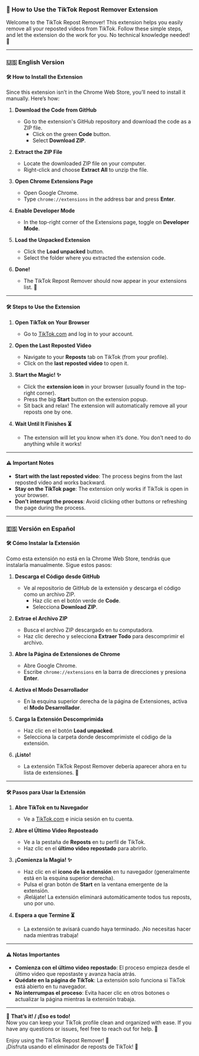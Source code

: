 ### 📖 **How to Use the TikTok Repost Remover Extension**  

Welcome to the TikTok Repost Remover! This extension helps you easily remove all your reposted videos from TikTok. Follow these simple steps, and let the extension do the work for you. No technical knowledge needed! 🚀  

---

### 🇺🇸 **English Version**  

#### 🛠️ **How to Install the Extension**  
Since this extension isn’t in the Chrome Web Store, you’ll need to install it manually. Here’s how:  

1. **Download the Code from GitHub**  
   - Go to the extension's GitHub repository and download the code as a ZIP file.  
     - Click on the green **Code** button.  
     - Select **Download ZIP**.  

2. **Extract the ZIP File**  
   - Locate the downloaded ZIP file on your computer.  
   - Right-click and choose **Extract All** to unzip the file.  

3. **Open Chrome Extensions Page**  
   - Open Google Chrome.  
   - Type `chrome://extensions` in the address bar and press **Enter**.  

4. **Enable Developer Mode**  
   - In the top-right corner of the Extensions page, toggle on **Developer Mode**.  

5. **Load the Unpacked Extension**  
   - Click the **Load unpacked** button.  
   - Select the folder where you extracted the extension code.  

6. **Done!**  
   - The TikTok Repost Remover should now appear in your extensions list. 🎉  

---

#### 🛠️ **Steps to Use the Extension**  
1. **Open TikTok on Your Browser**  
   - Go to [TikTok.com](https://www.tiktok.com) and log in to your account.  

2. **Open the Last Reposted Video**  
   - Navigate to your **Reposts** tab on TikTok (from your profile).  
   - Click on the **last reposted video** to open it.  

3. **Start the Magic! ✨**  
   - Click the **extension icon** in your browser (usually found in the top-right corner).  
   - Press the big **Start** button on the extension popup.  
   - Sit back and relax! The extension will automatically remove all your reposts one by one.  

4. **Wait Until It Finishes ⏳**  
   - The extension will let you know when it’s done. You don’t need to do anything while it works!  

---

#### ⚠️ **Important Notes**  
- **Start with the last reposted video**: The process begins from the last reposted video and works backward.  
- **Stay on the TikTok page**: The extension only works if TikTok is open in your browser.  
- **Don’t interrupt the process**: Avoid clicking other buttons or refreshing the page during the process.  

---

### 🇪🇸 **Versión en Español**  

#### 🛠️ **Cómo Instalar la Extensión**  
Como esta extensión no está en la Chrome Web Store, tendrás que instalarla manualmente. Sigue estos pasos:  

1. **Descarga el Código desde GitHub**  
   - Ve al repositorio de GitHub de la extensión y descarga el código como un archivo ZIP.  
     - Haz clic en el botón verde de **Code**.  
     - Selecciona **Download ZIP**.  

2. **Extrae el Archivo ZIP**  
   - Busca el archivo ZIP descargado en tu computadora.  
   - Haz clic derecho y selecciona **Extraer Todo** para descomprimir el archivo.  

3. **Abre la Página de Extensiones de Chrome**  
   - Abre Google Chrome.  
   - Escribe `chrome://extensions` en la barra de direcciones y presiona **Enter**.  

4. **Activa el Modo Desarrollador**  
   - En la esquina superior derecha de la página de Extensiones, activa el **Modo Desarrollador**.  

5. **Carga la Extensión Descomprimida**  
   - Haz clic en el botón **Load unpacked**.  
   - Selecciona la carpeta donde descomprimiste el código de la extensión.  

6. **¡Listo!**  
   - La extensión TikTok Repost Remover debería aparecer ahora en tu lista de extensiones. 🎉  

---

#### 🛠️ **Pasos para Usar la Extensión**  
1. **Abre TikTok en tu Navegador**  
   - Ve a [TikTok.com](https://www.tiktok.com) e inicia sesión en tu cuenta.  

2. **Abre el Último Video Reposteado**  
   - Ve a la pestaña de **Reposts** en tu perfil de TikTok.  
   - Haz clic en el **último video repostado** para abrirlo.  

3. **¡Comienza la Magia! ✨**  
   - Haz clic en el **icono de la extensión** en tu navegador (generalmente está en la esquina superior derecha).  
   - Pulsa el gran botón de **Start** en la ventana emergente de la extensión.  
   - ¡Relájate! La extensión eliminará automáticamente todos tus reposts, uno por uno.  

4. **Espera a que Termine ⏳**  
   - La extensión te avisará cuando haya terminado. ¡No necesitas hacer nada mientras trabaja!  

---

#### ⚠️ **Notas Importantes**  
- **Comienza con el último video repostado**: El proceso empieza desde el último video que repostaste y avanza hacia atrás.  
- **Quédate en la página de TikTok**: La extensión solo funciona si TikTok está abierto en tu navegador.  
- **No interrumpas el proceso**: Evita hacer clic en otros botones o actualizar la página mientras la extensión trabaja.  

---

🎉 **That’s it! / ¡Eso es todo!**  
Now you can keep your TikTok profile clean and organized with ease. If you have any questions or issues, feel free to reach out for help. 💬  

Enjoy using the TikTok Repost Remover! 🥳  
¡Disfruta usando el eliminador de reposts de TikTok! 🎉  